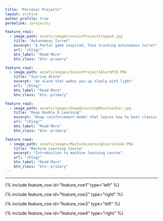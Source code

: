 ```yaml
---
title: "Personal Projects"
layout: archive
author_profile: true
permalink: /projects/

feature_row1:
  - image_path: assets/images/seniorProjectCropped.jpg
    title: "Autonomous Turret"
    excerpt: "A Portal game inspired, face tracking autonomous turret"
    url: "/blog/"
    btn_label: "Read More"
    btn_class: "btn--primary"

feature_row2:
  - image_path: assets/images/SeniorProject1AlarmPCB.PNG
    title: "Sunrise Alarm"
    excerpt: "An alarm that wakes you up slowly with light"
    url: "/blog/"
    btn_label: "Read More"
    btn_class: "btn--primary"

feature_row3:
  - image_path: assets/images/DeepQLearningMountainCar.jpg
    title: "Deep Double Q Learning"
    excerpt: "Deep reinforcement model that learns how to beat classic control problems"
    url: "/blog/"
    btn_label: "Read More"
    btn_class: "btn--primary"

feature_row4:
  - image_path: assets/images/MachineLearningCourseCode.PNG
    title: "Machine Learning Course"
    excerpt: "Introduction to machine learning course"
    url: "/blog/"
    btn_label: "Read More"
    btn_class: "btn--primary"
---
```


---

{% include feature_row id="feature_row1" type="left" %}

{% include feature_row id="feature_row2" type="right" %}

{% include feature_row id="feature_row3" type="left" %}

{% include feature_row id="feature_row4" type="right" %}
